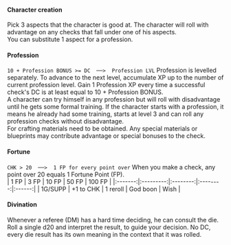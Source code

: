 #### Character creation
Pick 3 aspects that the character is good at. The character will roll with advantage on any checks that fall under one of his aspects.  
You can substitute 1 aspect for a profession.

#### Profession
`10 + Profession BONUS >= DC  ──>  Profession LVL`
Profession is levelled separately. To advance to the next level, accumulate XP up to the number of current profession level. Gain 1 Profession XP every time a successful check's DC is at least equal to 10 + Profession BONUS.  
A character can try himself in any profession but will roll with disadvantage until he gets some formal training. If the character starts with a profession, it means he already had some training, starts at level 3 and can roll any profession checks without disadvantage.  
For crafting materials need to be obtained. Any special materials or blueprints may contribute advantage or special bonuses to the check.

#### Fortune
`CHK > 20  ──>  1 FP for every point over`
When you make a check, any point over 20 equals 1 Fortune Point (FP).  
|   1 FP  |    3 FP   |   10 FP  |   50 FP  | 100 FP |
|:-------:|:---------:|:--------:|:--------:|:------:|
| 1G/SUPP | +1 to CHK | 1 reroll | God boon |  Wish  |

#### Divination
Whenever a referee (DM) has a hard time deciding, he can consult the die. Roll a single d20 and interpret the result, to guide your decision. No DC, every die result has its own meaning in the context that it was rolled.

